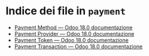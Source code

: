 # Indice dei file in `payment`

- [Payment Method — Odoo 18.0 documentazione](./payment_method.md)
- [Payment Provider — Odoo 18.0 documentazione](./payment_provider.md)
- [Payment Token — Odoo 18.0 documentazione](./payment_token.md)
- [Payment Transaction — Odoo 18.0 documentazione](./payment_transaction.md)

